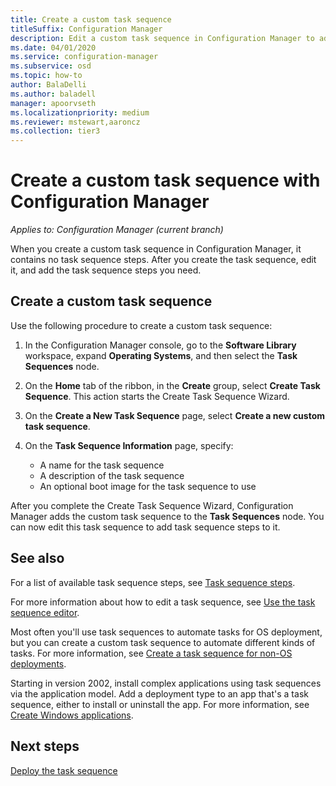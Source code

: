```yaml
---
title: Create a custom task sequence
titleSuffix: Configuration Manager
description: Edit a custom task sequence in Configuration Manager to add steps to the task sequence.
ms.date: 04/01/2020
ms.service: configuration-manager
ms.subservice: osd
ms.topic: how-to
author: BalaDelli
ms.author: baladell
manager: apoorvseth
ms.localizationpriority: medium
ms.reviewer: mstewart,aaroncz 
ms.collection: tier3
---
```


# Create a custom task sequence with Configuration Manager

*Applies to: Configuration Manager (current branch)*

When you create a custom task sequence in Configuration Manager, it contains no task sequence steps. After you create the task sequence, edit it, and add the task sequence steps you need.  

## <a name="BKMK_CustomTS"></a> Create a custom task sequence

Use the following procedure to create a custom task sequence:

1. In the Configuration Manager console, go to the **Software Library** workspace, expand **Operating Systems**, and then select the **Task Sequences** node.  

1. On the **Home** tab of the ribbon, in the **Create** group, select **Create Task Sequence**. This action starts the Create Task Sequence Wizard.  

1. On the **Create a New Task Sequence** page, select **Create a new custom task sequence**.  

1. On the **Task Sequence Information** page, specify:

    - A name for the task sequence
    - A description of the task sequence
    - An optional boot image for the task sequence to use

After you complete the Create Task Sequence Wizard, Configuration Manager adds the custom task sequence to the **Task Sequences** node. You can now edit this task sequence to add task sequence steps to it.  

## See also

For a list of available task sequence steps, see [Task sequence steps](../understand/task-sequence-steps.md).  

For more information about how to edit a task sequence, see [Use the task sequence editor](../understand/task-sequence-editor.md).  

Most often you'll use task sequences to automate tasks for OS deployment, but you can create a custom task sequence to automate different kinds of tasks. For more information, see [Create a task sequence for non-OS deployments](create-a-task-sequence-for-non-operating-system-deployments.md).

Starting in version 2002, install complex applications using task sequences via the application model. Add a deployment type to an app that's a task sequence, either to install or uninstall the app. For more information, see [Create Windows applications](../../apps/get-started/creating-windows-applications.md#bkmk_tsdt).<!-- 3555953 -->

## Next steps

[Deploy the task sequence](deploy-a-task-sequence.md)
